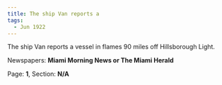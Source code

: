 ```yaml
---  
title: The ship Van reports a  
tags:  
  - Jun 1922  
---  
```

  
The ship Van reports a vessel in flames 90 miles off Hillsborough Light.  
  
Newspapers: **Miami Morning News or The Miami Herald**  
  
Page: **1**, Section: **N/A** 
